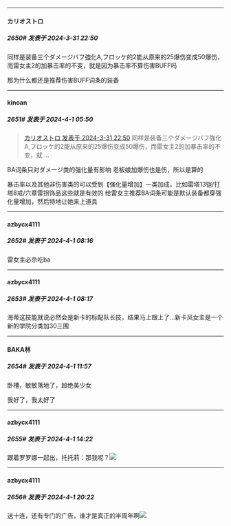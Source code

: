 ﻿
*****

####  カリオストロ  
##### 2650#       发表于 2024-3-31 22:50

同样是装备三个ダメージバフ強化A,フロッケ的2能从原来的25爆伤变成50爆伤，而雷女主2的加暴击率的不变，就是因为暴击率不算伤害BUFF吗

那为什么都还是推荐伤害BUFF词条的装备


*****

####  kinoan  
##### 2651#       发表于 2024-4-1 05:50

<blockquote><a href="httphttps://bbs.saraba1st.com/2b/forum.php?mod=redirect&amp;goto=findpost&amp;pid=64441094&amp;ptid=2147607" target="_blank">カリオストロ 发表于 2024-3-31 22:50</a>
同样是装备三个ダメージバフ強化A,フロッケ的2能从原来的25爆伤变成50爆伤，而雷女主2的加暴击率的不变，就 ...</blockquote>
BA词条只对ダメージ类的强化量有影响
老板娘加爆伤也是伤，所以是算的

暴击率以及其他非伤害类的可以受到【强化量增加】一类加成，比如雷塔13铠/打塔8戒/六章雷拐饰品这些就是有效的
给雷女主推荐BA词条可能是默认装备都穿强化量增加，然后特地让她来上道具


*****

####  azbycx4111  
##### 2652#       发表于 2024-4-1 08:16

雷女主必杀吃ba

*****

####  azbycx4111  
##### 2653#       发表于 2024-4-1 08:17

海蒂这技能就说必然会是新卡的标配队长技，结果马上跟上了…新卡风女主是一个新的学院分类加30三围


*****

####  BAKA林  
##### 2654#       发表于 2024-4-1 11:57

卧槽，敏敏落地了，超绝美少女

我好了，我太好了


*****

####  azbycx4111  
##### 2655#       发表于 2024-4-1 14:22

跟着罗罗娜一起出，托托莉：那我呢？<img src="https://static.saraba1st.com/image/smiley/face2017/001.png" referrerpolicy="no-referrer">


*****

####  azbycx4111  
##### 2656#       发表于 2024-4-1 20:22

送十连，还有专门的广告，谁才是真正的半周年啊<img src="https://static.saraba1st.com/image/smiley/face2017/067.png" referrerpolicy="no-referrer">

